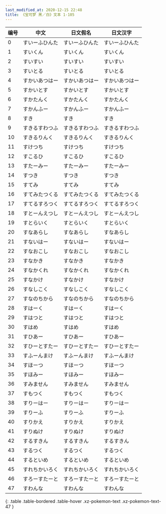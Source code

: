 ```yaml
---
last_modified_at: 2020-12-15 22:48
title: 《宝可梦 黑／白》文本 1-105
---
```

| 编号 | 中文 | 日文假名 | 日文汉字 |
| ---- | ---- | ---- | --- |
| 0 | すいーふひんた | すいーふひんた | すいーふひんた |
| 1 | すいくん | すいくん | すいくん |
| 2 | すいすい | すいすい | すいすい |
| 3 | すいとる | すいとる | すいとる |
| 4 | すかいあつはー | すかいあつはー | すかいあつはー |
| 5 | すかいとす | すかいとす | すかいとす |
| 6 | すかたんく | すかたんく | すかたんく |
| 7 | すかんふー | すかんふー | すかんふー |
| 8 | すき | すき | すき |
| 9 | すきるすわつふ | すきるすわつふ | すきるすわつふ |
| 10 | すきるりんく | すきるりんく | すきるりんく |
| 11 | すけつち | すけつち | すけつち |
| 12 | すこるひ | すこるひ | すこるひ |
| 13 | すたーみー | すたーみー | すたーみー |
| 14 | すつき | すつき | すつき |
| 15 | すてみ | すてみ | すてみ |
| 16 | すてみたつくる | すてみたつくる | すてみたつくる |
| 17 | すてるすろつく | すてるすろつく | すてるすろつく |
| 18 | すとーんえつし | すとーんえつし | すとーんえつし |
| 19 | すとらいく | すとらいく | すとらいく |
| 20 | すなあらし | すなあらし | すなあらし |
| 21 | すないはー | すないはー | すないはー |
| 22 | すなおこし | すなおこし | すなおこし |
| 23 | すなかき | すなかき | すなかき |
| 24 | すなかくれ | すなかくれ | すなかくれ |
| 25 | すなかけ | すなかけ | すなかけ |
| 26 | すなしこく | すなしこく | すなしこく |
| 27 | すなのちから | すなのちから | すなのちから |
| 28 | すはーく | すはーく | すはーく |
| 29 | すはつと | すはつと | すはつと |
| 30 | すはめ | すはめ | すはめ |
| 31 | すひあー | すひあー | すひあー |
| 32 | すひーとすたー | すひーとすたー | すひーとすたー |
| 33 | すふーんまけ | すふーんまけ | すふーんまけ |
| 34 | すほーつ | すほーつ | すほーつ |
| 35 | すほみー | すほみー | すほみー |
| 36 | すみません | すみません | すみません |
| 37 | すもつく | すもつく | すもつく |
| 38 | すりーはー | すりーはー | すりーはー |
| 39 | すりーふ | すりーふ | すりーふ |
| 40 | すりかえ | すりかえ | すりかえ |
| 41 | すりぬけ | すりぬけ | すりぬけ |
| 42 | するすきん | するすきん | するすきん |
| 43 | するつく | するつく | するつく |
| 44 | するといめ | するといめ | するといめ |
| 45 | すれちかいろく | すれちかいろく | すれちかいろく |
| 46 | すろーすたーと | すろーすたーと | すろーすたーと |
| 47 | すわんな | すわんな | すわんな |
{: .table .table-bordered .table-hover .xz-pokemon-text .xz-pokemon-text-47 }